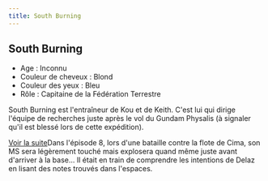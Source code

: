 ```yaml
---
title: South Burning
---
```


South Burning
-------------


- Age : Inconnu  
- Couleur de cheveux : Blond  
- Couleur des yeux : Bleu  
- Rôle : Capitaine de la Fédération Terrestre


South Burning est l'entraîneur de Kou et de Keith. C'est lui qui dirige l'équipe de recherches juste après le vol du Gundam Physalis (à signaler qu'il est blessé lors de cette expédition).


[Voir la suite](javascript:spoiler();)Dans l'épisode 8, lors d'une bataille contre la flote de Cima, son MS sera légèrement touché mais explosera quand même juste avant d'arriver à la base... Il était en train de comprendre les intentions de Delaz en lisant des notes trouvés dans l'espaces.

